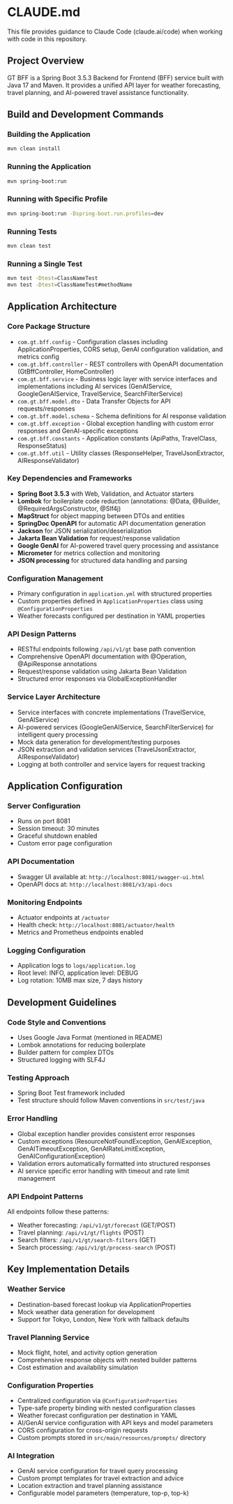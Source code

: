 # CLAUDE.md

This file provides guidance to Claude Code (claude.ai/code) when working with code in this repository.

## Project Overview

GT BFF is a Spring Boot 3.5.3 Backend for Frontend (BFF) service built with Java 17 and Maven. It provides a unified API layer for weather forecasting, travel planning, and AI-powered travel assistance functionality.

## Build and Development Commands

### Building the Application
```bash
mvn clean install
```

### Running the Application
```bash
mvn spring-boot:run
```

### Running with Specific Profile
```bash
mvn spring-boot:run -Dspring-boot.run.profiles=dev
```

### Running Tests
```bash
mvn clean test
```

### Running a Single Test
```bash
mvn test -Dtest=ClassNameTest
mvn test -Dtest=ClassNameTest#methodName
```

## Application Architecture

### Core Package Structure
- `com.gt.bff.config` - Configuration classes including ApplicationProperties, CORS setup, GenAI configuration validation, and metrics config
- `com.gt.bff.controller` - REST controllers with OpenAPI documentation (GtBffController, HomeController)
- `com.gt.bff.service` - Business logic layer with service interfaces and implementations including AI services (GenAIService, GoogleGenAIService, TravelService, SearchFilterService)
- `com.gt.bff.model.dto` - Data Transfer Objects for API requests/responses
- `com.gt.bff.model.schema` - Schema definitions for AI response validation
- `com.gt.bff.exception` - Global exception handling with custom error responses and GenAI-specific exceptions
- `com.gt.bff.constants` - Application constants (ApiPaths, TravelClass, ResponseStatus)
- `com.gt.bff.util` - Utility classes (ResponseHelper, TravelJsonExtractor, AIResponseValidator)

### Key Dependencies and Frameworks
- **Spring Boot 3.5.3** with Web, Validation, and Actuator starters
- **Lombok** for boilerplate code reduction (annotations: @Data, @Builder, @RequiredArgsConstructor, @Slf4j)
- **MapStruct** for object mapping between DTOs and entities
- **SpringDoc OpenAPI** for automatic API documentation generation
- **Jackson** for JSON serialization/deserialization
- **Jakarta Bean Validation** for request/response validation
- **Google GenAI** for AI-powered travel query processing and assistance
- **Micrometer** for metrics collection and monitoring
- **JSON processing** for structured data handling and parsing

### Configuration Management
- Primary configuration in `application.yml` with structured properties
- Custom properties defined in `ApplicationProperties` class using `@ConfigurationProperties`
- Weather forecasts configured per destination in YAML properties

### API Design Patterns
- RESTful endpoints following `/api/v1/gt` base path convention
- Comprehensive OpenAPI documentation with @Operation, @ApiResponse annotations
- Request/response validation using Jakarta Bean Validation
- Structured error responses via GlobalExceptionHandler

### Service Layer Architecture
- Service interfaces with concrete implementations (TravelService, GenAIService)
- AI-powered services (GoogleGenAIService, SearchFilterService) for intelligent query processing
- Mock data generation for development/testing purposes
- JSON extraction and validation services (TravelJsonExtractor, AIResponseValidator)
- Logging at both controller and service layers for request tracking

## Application Configuration

### Server Configuration
- Runs on port 8081
- Session timeout: 30 minutes
- Graceful shutdown enabled
- Custom error page configuration

### API Documentation
- Swagger UI available at: `http://localhost:8081/swagger-ui.html`
- OpenAPI docs at: `http://localhost:8081/v3/api-docs`

### Monitoring Endpoints
- Actuator endpoints at `/actuator`
- Health check: `http://localhost:8081/actuator/health`
- Metrics and Prometheus endpoints enabled

### Logging Configuration
- Application logs to `logs/application.log`
- Root level: INFO, application level: DEBUG
- Log rotation: 10MB max size, 7 days history

## Development Guidelines

### Code Style and Conventions
- Uses Google Java Format (mentioned in README)
- Lombok annotations for reducing boilerplate
- Builder pattern for complex DTOs
- Structured logging with SLF4J

### Testing Approach
- Spring Boot Test framework included
- Test structure should follow Maven conventions in `src/test/java`

### Error Handling
- Global exception handler provides consistent error responses
- Custom exceptions (ResourceNotFoundException, GenAIException, GenAITimeoutException, GenAIRateLimitException, GenAIConfigurationException)
- Validation errors automatically formatted into structured responses
- AI service specific error handling with timeout and rate limit management

### API Endpoint Patterns
All endpoints follow these patterns:
- Weather forecasting: `/api/v1/gt/forecast` (GET/POST)
- Travel planning: `/api/v1/gt/flights` (POST)
- Search filters: `/api/v1/gt/search-filters` (GET)
- Search processing: `/api/v1/gt/process-search` (POST)

## Key Implementation Details

### Weather Service
- Destination-based forecast lookup via ApplicationProperties
- Mock weather data generation for development
- Support for Tokyo, London, New York with fallback defaults

### Travel Planning Service
- Mock flight, hotel, and activity option generation
- Comprehensive response objects with nested builder patterns
- Cost estimation and availability simulation

### Configuration Properties
- Centralized configuration via `@ConfigurationProperties`
- Type-safe property binding with nested configuration classes
- Weather forecast configuration per destination in YAML
- AI/GenAI service configuration with API keys and model parameters
- CORS configuration for cross-origin requests
- Custom prompts stored in `src/main/resources/prompts/` directory

### AI Integration
- GenAI service configuration for travel query processing
- Custom prompt templates for travel extraction and advice
- Location extraction and travel planning assistance
- Configurable model parameters (temperature, top-p, top-k)
